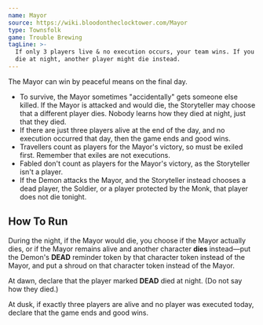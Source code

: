 ```yaml
---
name: Mayor
source: https://wiki.bloodontheclocktower.com/Mayor
type: Townsfolk
game: Trouble Brewing
tagLine: >-
  If only 3 players live & no execution occurs, your team wins. If you
  die at night, another player might die instead.
---
```


The Mayor can win by peaceful means on the final day.

- To survive, the Mayor sometimes "accidentally" gets someone else
  killed. If the Mayor is attacked and would die, the Storyteller may
  choose that a different player dies. Nobody learns how they died at
  night, just that they died.
- If there are just three players alive at the end of the day, and no
  execution occurred that day, then the game ends and good wins.
- Travellers count as players for the Mayor's victory, so must be exiled
  first. Remember that exiles are not executions.
- Fabled don't count as players for the Mayor's victory, as the
  Storyteller isn't a player.
- If the Demon attacks the Mayor, and the Storyteller instead chooses a
  dead player, the Soldier, or a player protected by the Monk, that
  player does not die tonight.

## How To Run

During the night, if the Mayor would die, you choose if the Mayor
actually dies, or if the Mayor remains alive and another character
**dies** instead—put the Demon's **DEAD** reminder token by that
character token instead of the Mayor, and put a shroud on that character
token instead of the Mayor.

At dawn, declare that the player marked **DEAD** died at night. (Do not
say how they died.)

At dusk, if exactly three players are alive and no player was executed
today, declare that the game ends and good wins.
